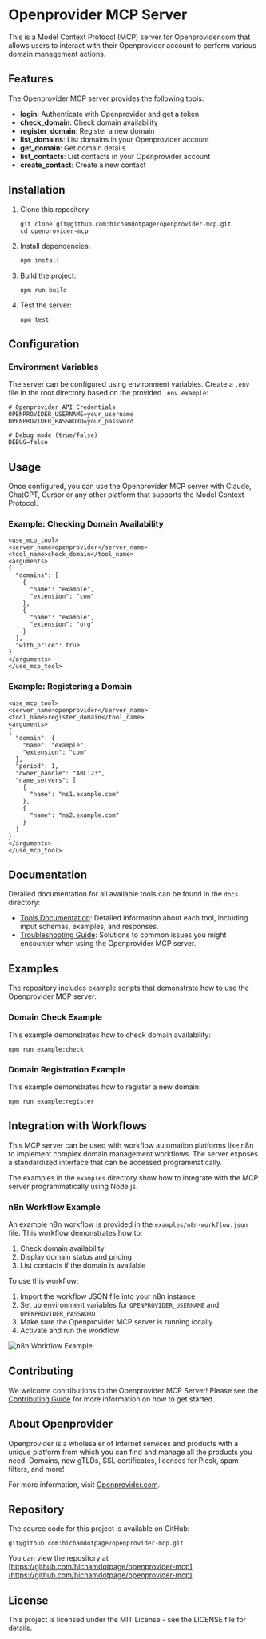 # Openprovider MCP Server

This is a Model Context Protocol (MCP) server for Openprovider.com that allows users to interact with their Openprovider account to perform various domain management actions.

## Features

The Openprovider MCP server provides the following tools:

- **login**: Authenticate with Openprovider and get a token
- **check_domain**: Check domain availability
- **register_domain**: Register a new domain
- **list_domains**: List domains in your Openprovider account
- **get_domain**: Get domain details
- **list_contacts**: List contacts in your Openprovider account
- **create_contact**: Create a new contact

## Installation

1. Clone this repository
   ```
   git clone git@github.com:hichamdotpage/openprovider-mcp.git
   cd openprovider-mcp
   ```
2. Install dependencies:
   ```
   npm install
   ```
3. Build the project:
   ```
   npm run build
   ```

4. Test the server:
   ```
   npm test
   ```

## Configuration

### Environment Variables

The server can be configured using environment variables. Create a `.env` file in the root directory based on the provided `.env.example`:

```
# Openprovider API Credentials
OPENPROVIDER_USERNAME=your_username
OPENPROVIDER_PASSWORD=your_password

# Debug mode (true/false)
DEBUG=false
```

## Usage

Once configured, you can use the Openprovider MCP server with Claude, ChatGPT, Cursor or any other platform that supports the Model Context Protocol.

### Example: Checking Domain Availability

```
<use_mcp_tool>
<server_name>openprovider</server_name>
<tool_name>check_domain</tool_name>
<arguments>
{
  "domains": [
    {
      "name": "example",
      "extension": "com"
    },
    {
      "name": "example",
      "extension": "org"
    }
  ],
  "with_price": true
}
</arguments>
</use_mcp_tool>
```

### Example: Registering a Domain

```
<use_mcp_tool>
<server_name>openprovider</server_name>
<tool_name>register_domain</tool_name>
<arguments>
{
  "domain": {
    "name": "example",
    "extension": "com"
  },
  "period": 1,
  "owner_handle": "ABC123",
  "name_servers": [
    {
      "name": "ns1.example.com"
    },
    {
      "name": "ns2.example.com"
    }
  ]
}
</arguments>
</use_mcp_tool>
```

## Documentation

Detailed documentation for all available tools can be found in the `docs` directory:

- [Tools Documentation](docs/tools.md): Detailed information about each tool, including input schemas, examples, and responses.
- [Troubleshooting Guide](docs/troubleshooting.md): Solutions to common issues you might encounter when using the Openprovider MCP server.

## Examples

The repository includes example scripts that demonstrate how to use the Openprovider MCP server:

### Domain Check Example

This example demonstrates how to check domain availability:

```
npm run example:check
```

### Domain Registration Example

This example demonstrates how to register a new domain:

```
npm run example:register
```

## Integration with Workflows

This MCP server can be used with workflow automation platforms like n8n to implement complex domain management workflows. The server exposes a standardized interface that can be accessed programmatically.

The examples in the `examples` directory show how to integrate with the MCP server programmatically using Node.js.

### n8n Workflow Example

An example n8n workflow is provided in the `examples/n8n-workflow.json` file. This workflow demonstrates how to:

1. Check domain availability
2. Display domain status and pricing
3. List contacts if the domain is available

To use this workflow:

1. Import the workflow JSON file into your n8n instance
2. Set up environment variables for `OPENPROVIDER_USERNAME` and `OPENPROVIDER_PASSWORD`
3. Make sure the Openprovider MCP server is running locally
4. Activate and run the workflow

![n8n Workflow Example](https://i.imgur.com/example.png)

## Contributing

We welcome contributions to the Openprovider MCP Server! Please see the [Contributing Guide](CONTRIBUTING.md) for more information on how to get started.

## About Openprovider

Openprovider is a wholesaler of Internet services and products with a unique platform from which you can find and manage all the products you need: Domains, new gTLDs, SSL certificates, licenses for Plesk, spam filters, and more!

For more information, visit [Openprovider.com](https://www.openprovider.com/).

## Repository

The source code for this project is available on GitHub:
```
git@github.com:hichamdotpage/openprovider-mcp.git
```

You can view the repository at [https://github.com/hichamdotpage/openprovider-mcp](https://github.com/hichamdotpage/openprovider-mcp)

## License

This project is licensed under the MIT License - see the LICENSE file for details.